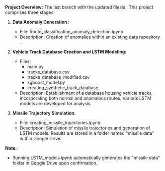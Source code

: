 **Project Overview:**
The last branch with the updated filesis : 
This project comprises three stages:

1. **Data Anomaly Generation :**
   - File: Route_classification_anomaly_detection.ipynb
   - Description: Creation of anomalies within an existing data repository .

2. **Vehicle Track Database Creation and LSTM Modeling:**
   - Files:
     - main.py
     - tracks_database.csv
     - tracks_database_modified.csv
     - xgboost_model.py
     - creating_synthetic_track_database
   - Description: Establishment of a database housing vehicle tracks, incorporating both normal and anomalous routes. Various LSTM models are developed for analysis.

3. **Missile Trajectory Simulation:**
   - File: creating_missile_trajectories.ipynb
   - Description: Simulation of missile trajectories and generation of LSTM models. Results are stored in a folder named "missile data" within Google Drive.

**Note:**
- Running LSTM_models.ipynb automatically generates the "missile data" folder in Google Drive upon confirmation.
